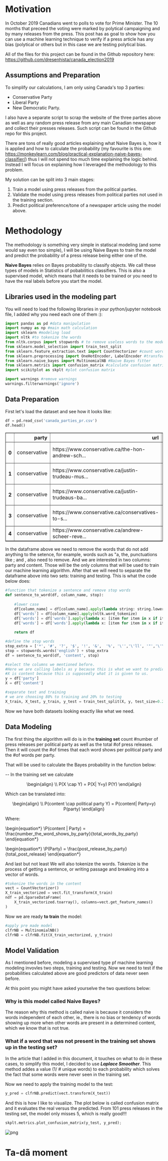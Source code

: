 
# Motivation 

In October 2019 Canadians went to polls to vote for Prime Minister. The 10 months that preceed the voting were marked by polytical campaigning and by many releases from the press. This post has as goal to show how you can use a machine learning technique to verify if a press article has any bias (polytical or others but in this case we are testing polytical bias.

All of the files for this project can be found in the Github repository here: https://github.com/dresenhista/canada_election2019

## Assumptions and Preparation
To simplify our calculations, I am only using Canada's top 3 parties:
 - Conservative Party
 - Liberal Party
 - New Democratic Party.
 
I also have a separate script to scrap the website of the three parties above as well as any random press release from any main Canadian newspaper and collect their presses releases. Such script can be found in the Github repo for this project.

There are tons of really good articles explaining what Naive Bayes is, how it is applied and how to calculate the probability (my favourite is this one: https://monkeylearn.com/blog/practical-explanation-naive-bayes-classifier/) thus I will not spend too much time explaining the logic behind. Instead I will focus on explaining how I leveraged the methodology to this problem.

My solution can be split into 3 main stages:

1. Train a model using press releases from the political parties.
2. Validate the model using press releases from political parties not used in the training section.
3. Predict political preference/tone of a newspaper article using the model above. 

# Methodology
The methodology is something very simple in statiscal modeling (and some would say even too simple), I will be using Naive Bayes to train the model and predict the probability of a press release being either one of the.

**Naive Bayes** relies on Bayes probability to classify objects. We call these types of models in Statistics of pobabilitics classifiers. This is also a supervised model, which means that it needs to be trained or you need to have the real labels before you start the model. 

## Libraries used in the modeling part

You will need to load the following libraries in your python/jupyter notebook file, I added why you need each one of them :): 


```python
import pandas as pd #data manipulation
import numpy as np #main math calculation
import sklearn #modeling load
import nltk #to tokenize the words
from nltk.corpus import stopwords # to remove useless words to the model
from sklearn.model_selection import train_test_split
from sklearn.feature_extraction.text import CountVectorizer #count words when press releases are made into vectors
from sklearn.preprocessing import OneHotEncoder, LabelEncoder #transform the labels
from sklearn.naive_bayes import MultinomialNB #Naive Bayes fitter
from sklearn.metrics import confusion_matrix #calculate confusion matrix
import scikitplot as skplt #plot confusion matrix

import warnings #remove warnings
warnings.filterwarnings('ignore')
```

## Data Preparation

First let's load the dataset and see how it looks like:


```python
df = pd.read_csv('canada_parties_pr.csv')
df.head()
```




<div>
<style scoped>
    .dataframe tbody tr th:only-of-type {
        vertical-align: middle;
    }

    .dataframe tbody tr th {
        vertical-align: top;
    }

    .dataframe thead th {
        text-align: right;
    }
</style>
<table border="1" class="dataframe">
  <thead>
    <tr style="text-align: right;">
      <th></th>
      <th>party</th>
      <th>url</th>
      <th>content</th>
      <th>date</th>
    </tr>
  </thead>
  <tbody>
    <tr>
      <th>0</th>
      <td>conservative</td>
      <td>https://www.conservative.ca/the-hon-andrew-sch...</td>
      <td>\r\nFOR IMMEDIATE RELEASE\r\nOttawa, ON – The ...</td>
      <td>2019-07-11</td>
    </tr>
    <tr>
      <th>1</th>
      <td>conservative</td>
      <td>https://www.conservative.ca/justin-trudeau-mus...</td>
      <td>\r\nFOR IMMEDIATE RELEASE\r\n\r\nTORONTO, ON\r...</td>
      <td>2019-07-11</td>
    </tr>
    <tr>
      <th>2</th>
      <td>conservative</td>
      <td>https://www.conservative.ca/justin-trudeaus-ba...</td>
      <td>\r\nFOR IMMEDIATE RELEASE\r\nOTTAWA, ON – Pier...</td>
      <td>2019-05-28</td>
    </tr>
    <tr>
      <th>3</th>
      <td>conservative</td>
      <td>https://www.conservative.ca/conservatives-to-s...</td>
      <td>\r\nNew conservative government to extend EI p...</td>
      <td>2019-10-15</td>
    </tr>
    <tr>
      <th>4</th>
      <td>conservative</td>
      <td>https://www.conservative.ca/andrew-scheer-reve...</td>
      <td>\r\nConservatives unveil fully costed platform...</td>
      <td>2019-10-11</td>
    </tr>
  </tbody>
</table>
</div>



In the dataframe above we need to remove the words that do not add anything to the setence, for example, words such as "a, the, punctuations like ; and , also need to remove. And we are interested in two columns: party and content. Those will be the only columns that will be used to train our machine learning algorithm.
After that we will need to separate the dataframe above into two sets: training and testing.
This is what the code below does:


```python
#function that tokenize a sentence and remove stop words
def sentence_to_word(df, column_name, stop):
    
    #lower case
    df[column_name] = df[column_name].apply(lambda string: string.lower())
    df['words'] = df[column_name].apply(nltk.word_tokenize)
    df['words'] = df['words'].apply(lambda x: [item for item in x if item not in stop])
    df['words'] = df['words'].apply(lambda x: [item for item in x if item.isalpha()])
    
    return df

#define the stop words
stop_extra = ['*', '#', '?', '$', '!', '&',  '%', '\'','\'ll', '"','\'\'' '\'m', '\'re', '\'ve', '(', ')', '\'s', '-', '--']
stop = stopwords.words('english') + stop_extra
df = sentence_to_word(df, 'content', stop)

#select the columns we mentioned before. 
#Here we are calling labels as y because this is what we want to predict
#X is content because this is supposedly what it is given to us.
y = df['party']
X = df['content']

#separate test and training
# we are choosing 80% to training and 20% to testing
X_train, X_test, y_train, y_test = train_test_split(X, y, test_size=0.2, random_state=42)
```

Now we have both datasets looking exactly like what we need. 

## Data Modeling

The first thing the algorithm will do is in the **training set** count #number of press releases per political party as well as the total #of press releases. Then it will count the #of times that each word shows per political party and the #of words per party.

That will be used to calculate the Bayes probability in the function below:

-- In the training set we calculate 
<center>
    \begin{align}
    \\ P(X \cap Y) = P(X| Y=y) P(Y)
    \end{align}
</center>

Which can be translated into:

<center>
    \begin{align}
    \\ P(content \cap political party Y) = P(content| Party=y) P(party)
    \end{align}
</center>

Where:


\begin{equation*}
\\P(content | Party) = \frac{number\_the\_word\_shows\_by\_party}{total\_words\_by\_party} 
\end{equation*}

\begin{equation*}
\\P(Party) = \frac{post\_release\_by\_party}{total\_post\_release} 
\end{equation*}


And last but not least We will also tokenize the words. Tokenize is the process of getting a sentence, or writing passage and breaking into a vector of words. 


```python
#tokenize the words in the content
vect = CountVectorizer()
X_train_vectorized = vect.fit_transform(X_train)
ndf = pd.SparseDataFrame(
    X_train_vectorized.toarray(), columns=vect.get_feature_names()
)
```

Now we are ready **to train** the model:


```python
#apply pre made model
clfrNB = MultinomialNB()
clfrNB = clfrNB.fit(X_train_vectorized, y_train)
```

## Model Validation
As I mentioned before, modeling a supervised type pf machine learning modeling invovles two steps, training and testing. Now we need to test if the probabilities calculated above are good predictors of data never seen before.

At this point you might have asked yourselve the two questions below:

### Why is this model called Naive Bayes?

The reason why this method is called naive is because it considers the words independent of each other, ie., there is no bias or tendency of words showing up more when other words are present in a determined content, which we know that is not true.

### What if a word that was not present in the training set shows up in the testing set?
In the article that I added in this document, it touches on what to do in these cases, to simplify this model, I decided to use ***Laplace Smoother***. This method addes a value (1/ # unique words) to each probability which solves the fact that some words were never seen in the training set. 

Now we need to apply the training model to the test:


```python
y_pred = clfrNB.predict(vect.transform(X_test))
```

And this is how I like to visualize. The plot below is called confusion matrix and it evaluates the real versus the predicted. From 101 press releases in the testing set, the model only misses 5, which is really good!!!


```python
skplt.metrics.plot_confusion_matrix(y_test, y_pred);
```


![png](Canada-%20election%202019_files/Canada-%20election%202019_13_0.png)


# Ta-dã moment


```python

```
